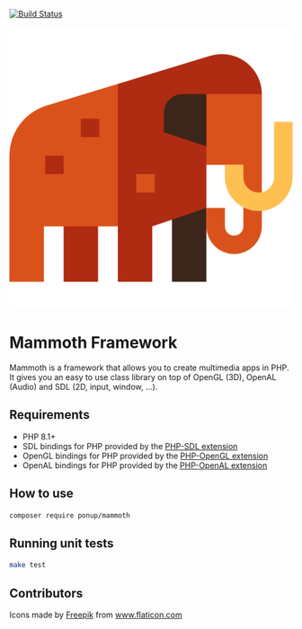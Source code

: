 [![Build Status](https://travis-ci.org/Ponup/mammoth-framework.svg?branch=master)](https://travis-ci.org/Ponup/mammoth-framework)

![Mammoth](mammoth.png "Mammoth Framework")

# Mammoth Framework

Mammoth is a framework that allows you to create multimedia apps in PHP. It gives you an easy to use class library on top of OpenGL (3D), OpenAL (Audio) and SDL (2D, input, window, ...).

## Requirements

* PHP 8.1+
* SDL bindings for PHP provided by the [PHP-SDL extension](https://github.com/Ponup/php-sdl)
* OpenGL bindings for PHP provided by the [PHP-OpenGL extension](https://github.com/Ponup/php-opengl)
* OpenAL bindings for PHP provided by the [PHP-OpenAL extension](https://github.com/Ponup/php-openal)

## How to use

```sh
composer require ponup/mammoth
```

## Running unit tests

```sh
make test
```

## Contributors

Icons made by <a href="https://www.flaticon.com/authors/freepik" title="Freepik">Freepik</a> from <a href="https://www.flaticon.com/" title="Flaticon"> www.flaticon.com</a>
